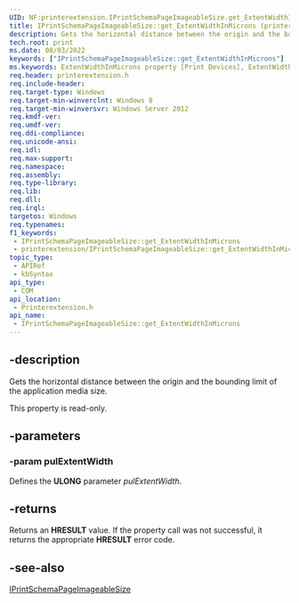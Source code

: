 ```yaml
---
UID: NF:printerextension.IPrintSchemaPageImageableSize.get_ExtentWidthInMicrons
title: IPrintSchemaPageImageableSize::get_ExtentWidthInMicrons (printerextension.h)
description: Gets the horizontal distance between the origin and the bounding limit of the application media size.
tech.root: print
ms.date: 08/03/2022
keywords: ["IPrintSchemaPageImageableSize::get_ExtentWidthInMicrons"]
ms.keywords: ExtentWidthInMicrons property [Print Devices], ExtentWidthInMicrons property [Print Devices],IPrintSchemaPageImageableSize interface, IPrintSchemaPageImageableSize interface [Print Devices],ExtentWidthInMicrons property, IPrintSchemaPageImageableSize.ExtentWidthInMicrons, IPrintSchemaPageImageableSize.get_ExtentWidthInMicrons, IPrintSchemaPageImageableSize::ExtentWidthInMicrons, IPrintSchemaPageImageableSize::get_ExtentWidthInMicrons, get_ExtentWidthInMicrons, print.iprintschemapageimageablesize_extentwidthinmicrons, printerextension/IPrintSchemaPageImageableSize::ExtentWidthInMicrons, printerextension/IPrintSchemaPageImageableSize::get_ExtentWidthInMicrons
req.header: printerextension.h
req.include-header: 
req.target-type: Windows
req.target-min-winverclnt: Windows 8
req.target-min-winversvr: Windows Server 2012
req.kmdf-ver: 
req.umdf-ver: 
req.ddi-compliance: 
req.unicode-ansi: 
req.idl: 
req.max-support: 
req.namespace: 
req.assembly: 
req.type-library: 
req.lib: 
req.dll: 
req.irql: 
targetos: Windows
req.typenames: 
f1_keywords:
 - IPrintSchemaPageImageableSize::get_ExtentWidthInMicrons
 - printerextension/IPrintSchemaPageImageableSize::get_ExtentWidthInMicrons
topic_type:
 - APIRef
 - kbSyntax
api_type:
 - COM
api_location:
 - Printerextension.h
api_name:
 - IPrintSchemaPageImageableSize::get_ExtentWidthInMicrons
---
```


## -description

Gets the horizontal distance between the origin and the bounding limit of the application media size.

This property is read-only.

## -parameters

### -param pulExtentWidth

Defines the **ULONG** parameter *pulExtentWidth*.

## -returns

Returns an **HRESULT** value. If the property call was not successful, it returns the appropriate **HRESULT** error code.

## -see-also

[IPrintSchemaPageImageableSize](/windows-hardware/drivers/ddi/printerextension/nn-printerextension-iprintschemapageimageablesize)
